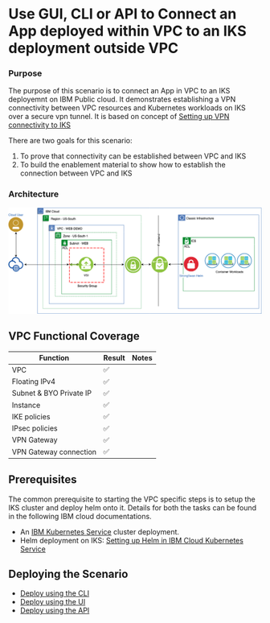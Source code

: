 # Use GUI, CLI or API to Connect an App deployed within VPC to an IKS deployment outside VPC
### Purpose

The purpose of this scenario is to connect an App in VPC to an IKS deployemnt
on IBM Public cloud. It demonstrates establishing a VPN connectivity between 
VPC resources and Kubernetes workloads on IKS over a secure vpn tunnel.
It is based on concept of [Setting up VPN connectivity to IKS](https://cloud.ibm.com/docs/containers?topic=containers-vpn)

There are two goals for this scenario:
1. To prove that connectivity can be established between VPC and IKS
2. To build the enablement material to show how to establish the connection between VPC and IKS

### Architecture

![Diagram](files/Diagram08-19-2019.png)

## VPC Functional Coverage
| Function | Result | Notes |
| -------- | ------ | ----- |
| VPC | :white_check_mark: | |
| Floating IPv4 | :white_check_mark: | |
| Subnet & BYO Private IP | :white_check_mark: | |
| Instance| :white_check_mark: | |
| IKE policies |  :white_check_mark: ||
| IPsec policies|  :white_check_mark: ||
| VPN Gateway |  :white_check_mark: ||
| VPN Gateway connection|  :white_check_mark: ||

## Prerequisites
The common prerequisite to starting the VPC specific steps is to setup the IKS cluster and deploy helm onto it. Details for both the tasks can be found in 
the following IBM cloud documentations.

* An [IBM Kubernetes Service](https://cloud.ibm.com/docs/containers?topic=containers-getting-started) cluster deployment.
* Helm deployment on IKS: [Setting up Helm in IBM Cloud Kubernetes Service](https://cloud.ibm.com/docs/containers?topic=containers-helm)
 
## Deploying the Scenario
* [Deploy using the CLI](./CLI.md)
* [Deploy using the UI](./UI.md)
* [Deploy using the API](./API.md)